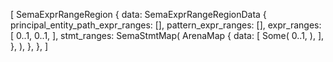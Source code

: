 [
    SemaExprRangeRegion {
        data: SemaExprRangeRegionData {
            principal_entity_path_expr_ranges: [],
            pattern_expr_ranges: [],
            expr_ranges: [
                0..1,
                0..1,
            ],
            stmt_ranges: SemaStmtMap(
                ArenaMap {
                    data: [
                        Some(
                            0..1,
                        ),
                    ],
                },
            ),
        },
    },
]